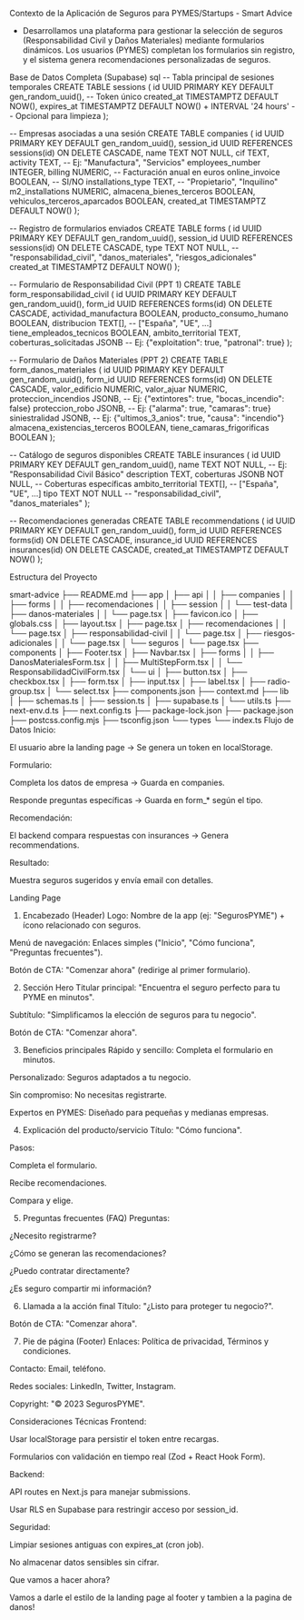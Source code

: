 Contexto de la Aplicación de Seguros para PYMES/Startups - Smart Advice

- Desarrollamos una plataforma para gestionar la selección de seguros (Responsabilidad Civil y Daños Materiales) mediante formularios dinámicos. Los usuarios (PYMES) completan los formularios sin registro, y el sistema genera recomendaciones personalizadas de seguros.

Base de Datos Completa (Supabase)
sql
-- Tabla principal de sesiones temporales
CREATE TABLE sessions (
id UUID PRIMARY KEY DEFAULT gen_random_uuid(), -- Token único
created_at TIMESTAMPTZ DEFAULT NOW(),
expires_at TIMESTAMPTZ DEFAULT NOW() + INTERVAL '24 hours' -- Opcional para limpieza
);

-- Empresas asociadas a una sesión
CREATE TABLE companies (
id UUID PRIMARY KEY DEFAULT gen_random_uuid(),
session_id UUID REFERENCES sessions(id) ON DELETE CASCADE,
name TEXT NOT NULL,
cif TEXT,
activity TEXT, -- Ej: "Manufactura", "Servicios"
employees_number INTEGER,
billing NUMERIC, -- Facturación anual en euros
online_invoice BOOLEAN, -- SI/NO
installations_type TEXT, -- "Propietario", "Inquilino"
m2_installations NUMERIC,
almacena_bienes_terceros BOOLEAN,
vehiculos_terceros_aparcados BOOLEAN,
created_at TIMESTAMPTZ DEFAULT NOW()
);

-- Registro de formularios enviados
CREATE TABLE forms (
id UUID PRIMARY KEY DEFAULT gen_random_uuid(),
session_id UUID REFERENCES sessions(id) ON DELETE CASCADE,
type TEXT NOT NULL, -- "responsabilidad_civil", "danos_materiales", "riesgos_adicionales"
created_at TIMESTAMPTZ DEFAULT NOW()
);

-- Formulario de Responsabilidad Civil (PPT 1)
CREATE TABLE form_responsabilidad_civil (
id UUID PRIMARY KEY DEFAULT gen_random_uuid(),
form_id UUID REFERENCES forms(id) ON DELETE CASCADE,
actividad_manufactura BOOLEAN,
producto_consumo_humano BOOLEAN,
distribucion TEXT[], -- ["España", "UE", ...]
tiene_empleados_tecnicos BOOLEAN,
ambito_territorial TEXT,
coberturas_solicitadas JSONB -- Ej: {"exploitation": true, "patronal": true}
);

-- Formulario de Daños Materiales (PPT 2)
CREATE TABLE form_danos_materiales (
id UUID PRIMARY KEY DEFAULT gen_random_uuid(),
form_id UUID REFERENCES forms(id) ON DELETE CASCADE,
valor_edificio NUMERIC,
valor_ajuar NUMERIC,
proteccion_incendios JSONB, -- Ej: {"extintores": true, "bocas_incendio": false}
proteccion_robo JSONB, -- Ej: {"alarma": true, "camaras": true}
siniestralidad JSONB, -- Ej: {"ultimos_3_anios": true, "causa": "incendio"}
almacena_existencias_terceros BOOLEAN,
tiene_camaras_frigorificas BOOLEAN
);

-- Catálogo de seguros disponibles
CREATE TABLE insurances (
id UUID PRIMARY KEY DEFAULT gen_random_uuid(),
name TEXT NOT NULL, -- Ej: "Responsabilidad Civil Básico"
description TEXT,
coberturas JSONB NOT NULL, -- Coberturas específicas
ambito_territorial TEXT[], -- ["España", "UE", ...]
tipo TEXT NOT NULL -- "responsabilidad_civil", "danos_materiales"
);

-- Recomendaciones generadas
CREATE TABLE recommendations (
id UUID PRIMARY KEY DEFAULT gen_random_uuid(),
form_id UUID REFERENCES forms(id) ON DELETE CASCADE,
insurance_id UUID REFERENCES insurances(id) ON DELETE CASCADE,
created_at TIMESTAMPTZ DEFAULT NOW()
);

Estructura del Proyecto

smart-advice
├── README.md
├── app
│ ├── api
│ │ ├── companies
│ │ ├── forms
│ │ ├── recomendaciones
│ │ ├── session
│ │ └── test-data
│ ├── danos-materiales
│ │ └── page.tsx
│ ├── favicon.ico
│ ├── globals.css
│ ├── layout.tsx
│ ├── page.tsx
│ ├── recomendaciones
│ │ └── page.tsx
│ ├── responsabilidad-civil
│ │ └── page.tsx
│ ├── riesgos-adicionales
│ │ └── page.tsx
│ └── seguros
│ └── page.tsx
├── components
│ ├── Footer.tsx
│ ├── Navbar.tsx
│ ├── forms
│ │ ├── DanosMaterialesForm.tsx
│ │ ├── MultiStepForm.tsx
│ │ └── ResponsabilidadCivilForm.tsx
│ └── ui
│ ├── button.tsx
│ ├── checkbox.tsx
│ ├── form.tsx
│ ├── input.tsx
│ ├── label.tsx
│ ├── radio-group.tsx
│ └── select.tsx
├── components.json
├── context.md
├── lib
│ ├── schemas.ts
│ ├── session.ts
│ ├── supabase.ts
│ └── utils.ts
├── next-env.d.ts
├── next.config.ts
├── package-lock.json
├── package.json
├── postcss.config.mjs
├── tsconfig.json
└── types
└── index.ts
Flujo de Datos
Inicio:

El usuario abre la landing page → Se genera un token en localStorage.

Formulario:

Completa los datos de empresa → Guarda en companies.

Responde preguntas específicas → Guarda en form\_\* según el tipo.

Recomendación:

El backend compara respuestas con insurances → Genera recommendations.

Resultado:

Muestra seguros sugeridos y envía email con detalles.

Landing Page

1. Encabezado (Header)
   Logo: Nombre de la app (ej: "SegurosPYME") + ícono relacionado con seguros.

Menú de navegación: Enlaces simples ("Inicio", "Cómo funciona", "Preguntas frecuentes").

Botón de CTA: "Comenzar ahora" (redirige al primer formulario).

2. Sección Hero
   Titular principal: "Encuentra el seguro perfecto para tu PYME en minutos".

Subtítulo: "Simplificamos la elección de seguros para tu negocio".

Botón de CTA: "Comenzar ahora".

3. Beneficios principales
   Rápido y sencillo: Completa el formulario en minutos.

Personalizado: Seguros adaptados a tu negocio.

Sin compromiso: No necesitas registrarte.

Expertos en PYMES: Diseñado para pequeñas y medianas empresas.

4. Explicación del producto/servicio
   Título: "Cómo funciona".

Pasos:

Completa el formulario.

Recibe recomendaciones.

Compara y elige.

5. Preguntas frecuentes (FAQ)
   Preguntas:

¿Necesito registrarme?

¿Cómo se generan las recomendaciones?

¿Puedo contratar directamente?

¿Es seguro compartir mi información?

6. Llamada a la acción final
   Título: "¿Listo para proteger tu negocio?".

Botón de CTA: "Comenzar ahora".

7. Pie de página (Footer)
   Enlaces: Política de privacidad, Términos y condiciones.

Contacto: Email, teléfono.

Redes sociales: LinkedIn, Twitter, Instagram.

Copyright: "© 2023 SegurosPYME".

Consideraciones Técnicas
Frontend:

Usar localStorage para persistir el token entre recargas.

Formularios con validación en tiempo real (Zod + React Hook Form).

Backend:

API routes en Next.js para manejar submissions.

Usar RLS en Supabase para restringir acceso por session_id.

Seguridad:

Limpiar sesiones antiguas con expires_at (cron job).

No almacenar datos sensibles sin cifrar.

Que vamos a hacer ahora?

Vamos a darle el estilo de la landing page al footer y tambien a la pagina de danos!
